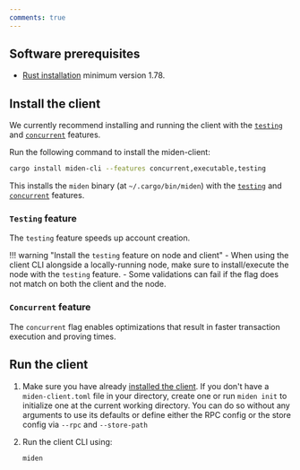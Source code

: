 ```yaml
---
comments: true
---
```


## Software prerequisites

- [Rust installation](https://www.rust-lang.org/tools/install) minimum version 1.78.

## Install the client

We currently recommend installing and running the client with the [`testing`](#testing-feature) and [`concurrent`](#concurrent-feature) features.

Run the following command to install the miden-client:

```sh
cargo install miden-cli --features concurrent,executable,testing
```

This installs the `miden` binary (at `~/.cargo/bin/miden`) with the [`testing`](#testing-feature) and [`concurrent`](#concurrent-feature) features.

### `Testing` feature

The `testing` feature speeds up account creation. 

!!! warning "Install the `testing` feature on node and client"
    - When using the client CLI alongside a locally-running node, make sure to install/execute the node with the `testing` feature. 
    - Some validations can fail if the flag does not match on both the client and the node.

### `Concurrent` feature

The `concurrent` flag enables optimizations that result in faster transaction execution and proving times.

## Run the client 

1. Make sure you have already [installed the client](#install-the-client). If you don't have a `miden-client.toml` file in your directory, create one or run `miden init` to initialize one at the current working directory. You can do so without any arguments to use its defaults or define either the RPC config or the store config via `--rpc` and `--store-path`

2. Run the client CLI using:

    ```sh
    miden
    ```
